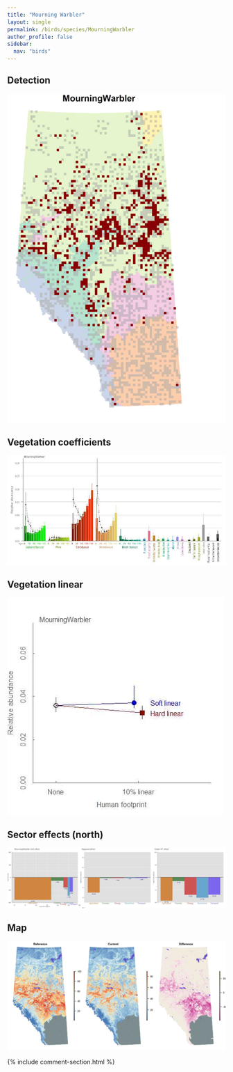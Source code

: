 ```yaml
---
title: "Mourning Warbler"
layout: single
permalink: /birds/species/MourningWarbler
author_profile: false
sidebar:
  nav: "birds"
---
```


<h2>Detection</h2>

![](/assets/images/birds/MourningWarbler/det.jpg)

<h2>Vegetation coefficients</h2>

![](/assets/images/birds/MourningWarbler/veghf.jpg)

<h2>Vegetation linear</h2>

![](/assets/images/birds/MourningWarbler/lin-north.jpg)

<h2>Sector effects (north)</h2>

![](/assets/images/birds/MourningWarbler/sector-north.jpg)

<h2>Map</h2>

![](/assets/images/birds/MourningWarbler/map.jpg)

{% include comment-section.html %}
